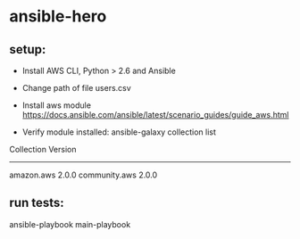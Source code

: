 # ansible-hero

## setup:

- Install AWS CLI, Python > 2.6 and Ansible

- Change path of file users.csv

- Install aws module
https://docs.ansible.com/ansible/latest/scenario_guides/guide_aws.html

- Verify module installed: 
ansible-galaxy collection list

Collection    Version
------------- -------
amazon.aws    2.0.0
community.aws 2.0.0

## run tests:

ansible-playbook main-playbook


